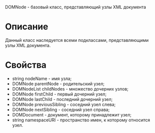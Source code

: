 DOMNode - базовый класс, представляющий узлы XML документа

Описание
========

Данный класс наследуется всеми подклассами, представляющими узлы XML документа.

Свойства
========

* string nodeName - имя узла;
* DOMNode parentNode - родительский узел;
* DOMNodeList childNodes - множество дочерних узлов;
* DOMNode firstChild - первый дочерний узел;
* DOMNode lastChild - последний дочерний узел;
* DOMNode previousSibling - соседний узел слева;
* DOMNode nextSibling - соседний узел справа;
* DOMDocument - документ, которому принадлежит узел;
* string namespaceURI - пространство имен, к которому относится узел.
